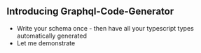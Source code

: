 ## Introducing Graphql-Code-Generator

- Write your schema once - then have all your typescript types automatically generated
- Let me demonstrate
